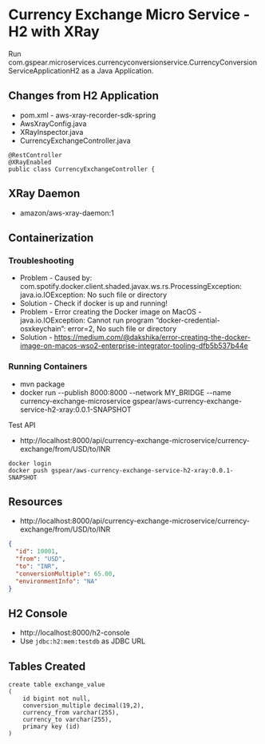 # Currency Exchange Micro Service - H2 with XRay

Run com.gspear.microservices.currencyconversionservice.CurrencyConversionServiceApplicationH2 as a Java Application.


## Changes from H2 Application

- pom.xml - aws-xray-recorder-sdk-spring
- AwsXrayConfig.java
- XRayInspector.java
- CurrencyExchangeController.java

```
@RestController
@XRayEnabled
public class CurrencyExchangeController {
```

## XRay Daemon

- amazon/aws-xray-daemon:1


## Containerization

### Troubleshooting

- Problem - Caused by: com.spotify.docker.client.shaded.javax.ws.rs.ProcessingException: java.io.IOException: No such file or directory
- Solution - Check if docker is up and running!
- Problem - Error creating the Docker image on MacOS - java.io.IOException: Cannot run program “docker-credential-osxkeychain”: error=2, No such file or directory
- Solution - https://medium.com/@dakshika/error-creating-the-docker-image-on-macos-wso2-enterprise-integrator-tooling-dfb5b537b44e

### Running Containers

- mvn package
- docker run --publish 8000:8000 --network MY_BRIDGE --name currency-exchange-microservice gspear/aws-currency-exchange-service-h2-xray:0.0.1-SNAPSHOT

Test API 
- http://localhost:8000/api/currency-exchange-microservice/currency-exchange/from/USD/to/INR

```
docker login
docker push gspear/aws-currency-exchange-service-h2-xray:0.0.1-SNAPSHOT
```

## Resources

- http://localhost:8000/api/currency-exchange-microservice/currency-exchange/from/USD/to/INR

```json
{
  "id": 10001,
  "from": "USD",
  "to": "INR",
  "conversionMultiple": 65.00,
  "environmentInfo": "NA"
}
```

## H2 Console

- http://localhost:8000/h2-console
- Use `jdbc:h2:mem:testdb` as JDBC URL


## Tables Created
```
create table exchange_value 
(
	id bigint not null, 
	conversion_multiple decimal(19,2), 
	currency_from varchar(255), 
	currency_to varchar(255), 
	primary key (id)
)
```
